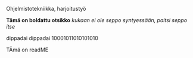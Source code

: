 
Ohjelmistotekniikka, harjoitustyö

**Tämä on boldattu otsikko**
*kukaan ei ole seppo syntyessään, paitsi seppo itse*


dippadai dippadai
10001011010101010


TÄmä on readME


